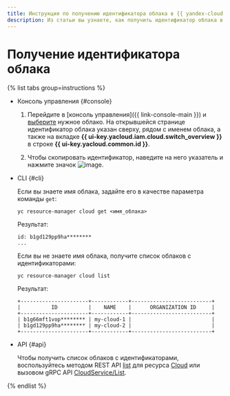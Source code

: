 ```yaml
---
title: Инструкция по получению идентификатора облака в {{ yandex-cloud }}
description: Из статьи вы узнаете, как получить идентификатор облака в {{ yandex-cloud }}.
---
```


# Получение идентификатора облака

{% list tabs group=instructions %}

- Консоль управления {#console}

  1. Перейдите в [консоль управления]({{ link-console-main }}) и [выберите](switch-cloud.md) нужное облако. На открывшейся странице идентификатор облака указан сверху, рядом с именем облака, а также на вкладке **{{ ui-key.yacloud.iam.cloud.switch_overview }}** в строке **{{ ui-key.yacloud.common.id }}**.
 
  1. Чтобы скопировать идентификатор, наведите на него указатель и нажмите значок ![image](../../../_assets/console-icons/copy.svg).

- CLI {#cli}

  Если вы знаете имя облака, задайте его в качестве параметра команды `get`:

  ```
  yc resource-manager cloud get <имя_облака>
  ```
  Результат:

  ```
  id: b1gd129pp9ha********
  ...
  ```

  Если вы не знаете имя облака, получите список облаков с идентификаторами:

  ```
  yc resource-manager cloud list
  ```
  Результат:

  ```
  +----------------------+------------+--------------------------+
  |          ID          |    NAME    |      ORGANIZATION ID     |
  +----------------------+------------+--------------------------+
  | b1g66mft1vop******** | my-cloud-1 |                          |
  | b1gd129pp9ha******** | my-cloud-2 |                          |
  +----------------------+------------+--------------------------+
  ```

- API {#api}

  Чтобы получить список облаков с идентификаторами, воспользуйтесь методом REST API [list](../../api-ref/Cloud/list.md) для ресурса [Cloud](../../api-ref/Cloud/index.md) или вызовом gRPC API [CloudService/List](../../api-ref/grpc/cloud_service.md#List).

{% endlist %}
